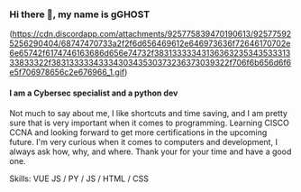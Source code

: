 ### Hi there 👋, my name is gGHOST
(https://cdn.discordapp.com/attachments/925775839470190613/925775925256290404/68747470733a2f2f6d656469612e646973636f72646170702e6e65742f6174746163686d656e74732f3831333334313636323534353331333833322f3831333334333430343530373236373039322f706f6b656d6f6e5f706978656c2e676966_1.gif)
#### I am a Cybersec specialist and a python dev

Not much to say about me, I like shortcuts and time saving, and I am pretty sure that is very important when it comes to programming. Learning CISCO CCNA and looking forward to get more certifications in the upcoming future. I'm very curious when it comes to computers and development, I always ask how, why, and where. Thank your for your time and have a good one.

Skills: VUE JS / PY / JS / HTML / CSS




